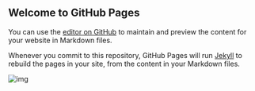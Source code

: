 ## Welcome to GitHub Pages

You can use the [editor on GitHub](https://github.com/fabioluzm/webtemplates/edit/master/docs/index.md) to maintain and preview the content for your website in Markdown files.

Whenever you commit to this repository, GitHub Pages will run [Jekyll](https://jekyllrb.com/) to rebuild the pages in your site, from the content in your Markdown files.


![img](/assets/img/btn.png?raw=true)
